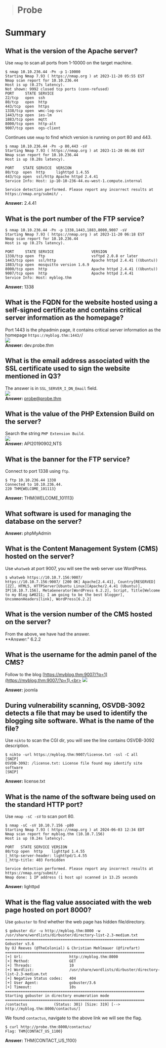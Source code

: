 > # Probe

# Summary

## What is the version of the Apache server?
Use `nmap` to scan all ports from 1-10000 on the target machine.<br>
```
$ nmap 10.10.236.44 -Pn -p 1-10000
Starting Nmap 7.93 ( https://nmap.org ) at 2023-11-20 05:55 EST
Nmap scan report for 10.10.236.44
Host is up (0.27s latency).
Not shown: 9992 closed tcp ports (conn-refused)
PORT     STATE SERVICE
22/tcp   open  ssh
80/tcp   open  http
443/tcp  open  https
1338/tcp open  wmc-log-svc
1443/tcp open  ies-lm
1883/tcp open  mqtt
8000/tcp open  http-alt
9007/tcp open  ogs-client
```

Continues use `nmap` to find which version is running on port 80 and 443.<br>
```
$ nmap 10.10.236.44 -Pn -p 80,443 -sV
Starting Nmap 7.93 ( https://nmap.org ) at 2023-11-20 06:06 EST
Nmap scan report for 10.10.236.44
Host is up (0.28s latency).

PORT    STATE SERVICE  VERSION
80/tcp  open  http     lighttpd 1.4.55
443/tcp open  ssl/http Apache httpd 2.4.41
Service Info: Host: ip-10-10-236-44.eu-west-1.compute.internal

Service detection performed. Please report any incorrect results at https://nmap.org/submit/ .
```
**Answer:** 2.4.41

## What is the port number of the FTP service?
```
$ nmap 10.10.236.44 -Pn -p 1338,1443,1883,8000,9007 -sV
Starting Nmap 7.93 ( https://nmap.org ) at 2023-11-20 06:18 EST
Nmap scan report for 10.10.236.44
Host is up (0.27s latency).

PORT     STATE SERVICE                 VERSION
1338/tcp open  ftp                     vsftpd 2.0.8 or later
1443/tcp open  ssl/http                Apache httpd 2.4.41 ((Ubuntu))
1883/tcp open  mosquitto version 1.6.9
8000/tcp open  http                    Apache httpd 2.4.41 ((Ubuntu))
9007/tcp open  http                    Apache httpd 2.4.41
Service Info: Host: myblog.thm
```
**Answer:** 1338

## What is the FQDN for the website hosted using a self-signed certificate and contains critical server information as the homepage?
Port 1443 is the phpadmin page, it contains critical server information as the homepage `https://myblog.thm:1443/`/<br>
![](images/1.png)<br>
**Answer:** dev.probe.thm 

## What is the email address associated with the SSL certificate used to sign the website mentioned in Q3?
The answer is in `SSL_SERVER_I_DN_Email` field.<br>
![](images/2.png)<br>
**Answer:** probe@probe.thm 


## What is the value of the PHP Extension Build on the server?
Search the string `PHP Extension Build`.<br>
![](images/3.png)<br>
**Answer:** API20190902,NTS

## What is the banner for the FTP service?
Connect to port 1338 using `ftp`.<br>
```
$ ftp 10.10.236.44 1338
Connected to 10.10.236.44.
220 THM{WELCOME_101113}
```
**Answer:** THM{WELCOME_101113}

## What software is used for managing the database on the server?
**Answer:** phpMyAdmin

## What is the Content Management System (CMS) hosted on the server?
Use `whatweb` at port 9007, you will see the web server use WordPress.<br>
```shell
$ whatweb https://10.10.7.156:9007/
https://10.10.7.156:9007/ [200 OK] Apache[2.4.41], Country[RESERVED][ZZ], HTML5, HTTPServer[Ubuntu Linux][Apache/2.4.41 (Ubuntu)], IP[10.10.7.156], MetaGenerator[WordPress 6.2.2], Script, Title[Welcome to my Blog &#8211; I am going to be the best blogger], UncommonHeaders[link], WordPress[6.2.2]
```

## What is the version number of the CMS hosted on the server?
From the above, we have had the answer.<br>
**Answer:" 6.2.2

## What is the username for the admin panel of the CMS?
Follow to the blog [https://myblog.thm:9007/?p=1](https://myblog.thm:9007/?p=1).<br>
![](images/4.png)<br>

**Answer:** joomla

## During vulnerability scanning, OSVDB-3092 detects a file that may be used to identify the blogging site software. What is the name of the file?
Use `nikto` to scan the CGI dir, you will see the line contains OSVDB-3092 description.<br>
```shell
$ nikto -url https://myblog.thm:9007/license.txt -ssl -C all
[SNIP]
OSVDB-3092: /license.txt: License file found may identify site software
[SNIP]
```
**Answer:** license.txt

## What is the name of the software being used on the standard HTTP port?
Use `nmap -sC -sV` to scan port 80.<br>
```shell
$ nmap -sC -sV 10.10.7.156 -p80
Starting Nmap 7.93 ( https://nmap.org ) at 2024-06-03 12:34 EDT
Nmap scan report for myblog.thm (10.10.7.156)
Host is up (0.24s latency).

PORT   STATE SERVICE VERSION
80/tcp open  http    lighttpd 1.4.55
|_http-server-header: lighttpd/1.4.55
|_http-title: 403 Forbidden

Service detection performed. Please report any incorrect results at https://nmap.org/submit/ .
Nmap done: 1 IP address (1 host up) scanned in 13.25 seconds
```
**Answer:** lighttpd

## What is the flag value associated with the web page hosted on port 8000?
Use `gobuster` to find whether the web page has hidden file/directory.<br>
```shell
$ gobuster dir -u http://myblog.thm:8000 -w /usr/share/wordlists/dirbuster/directory-list-2.3-medium.txt 
===============================================================
Gobuster v3.6
by OJ Reeves (@TheColonial) & Christian Mehlmauer (@firefart)
===============================================================
[+] Url:                     http://myblog.thm:8000
[+] Method:                  GET
[+] Threads:                 10
[+] Wordlist:                /usr/share/wordlists/dirbuster/directory-list-2.3-medium.txt
[+] Negative Status codes:   404
[+] User Agent:              gobuster/3.6
[+] Timeout:                 10s
===============================================================
Starting gobuster in directory enumeration mode
===============================================================
/contactus            (Status: 301) [Size: 319] [--> http://myblog.thm:8000/contactus/]
```
We found `contactus`, navigate to the above link we will see the flag.<br>
```shell
$ curl http://probe.thm:8000/contactus/                                                                 
Flag: THM{CONTACT_US_1100} 
```
**Answer:** THM{CONTACT_US_1100} 
